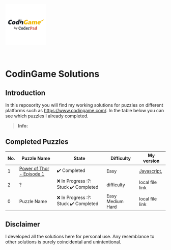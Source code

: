 ﻿[![CodinGame](/CodinGameLogo.png)](https://www.codingame.com/ "CodinGame")

<br>

# CodinGame Solutions


## Introduction
In this reposority you will find my working solutions for puzzles on different platforms such as https://www.codingame.com/. In the table below you can see which puzzles I already completed.

> **Info:** 

## Completed Puzzles
| No. | Puzzle Name                                                                                    | State                         | Difficulty | My version               |
|-----|------------------------------------------------------------------------------------------------|-------------------------------|------------|--------------------------|
| 1   | [Power of Thor - Episode 1](https://www.codingame.com/ide/puzzle/power-of-thor-episode-1)      | :heavy_check_mark: Completed  | Easy       |    [Javascript](https://github.com/zacheryfunch/Solutions/blob/main/power-of-thor-episode-1.js), |
| 2   | ?                    |   :x:  In Progress     :?: Stuck  :heavy_check_mark: Completed    |difficulty | local file link |    
| 0   | Puzzle Name |   :x:  In Progress     :?: Stuck  :heavy_check_mark: Completed    |Easy Medium Hard | local file link |                                    


## Disclaimer
I developed all the solutions here for personal use. Any resemblance to other solutions is purely coincidental and unintentional.
